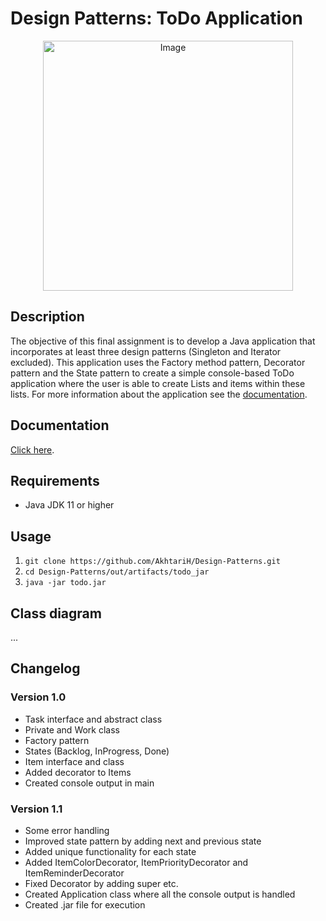 # Design Patterns: ToDo Application

<p align="center">
<img src="https://i.imgur.com/nxwa8lY.png" alt="Image" width="400">
</p>


## Description

The objective of this final assignment is to develop a Java application that incorporates at least three design patterns (Singleton and Iterator excluded). This application uses the Factory method pattern, Decorator pattern and the State pattern to create a simple console-based ToDo application where the user is able to create Lists and items within these lists. For more information about the application see the [documentation](#documentation).

## Documentation

[Click here](https://newuniversity-my.sharepoint.com/personal/hemran_akhtari_student_nhlstenden_com/Documents/Design_Patterns_Hemran_Akhtari/Design_Patterns_ToDo_Application.pdf).

## Requirements
- Java JDK 11 or higher

## Usage

1. ``` git clone https://github.com/AkhtariH/Design-Patterns.git ```
2. ``` cd Design-Patterns/out/artifacts/todo_jar ```
3. ``` java -jar todo.jar ```

## Class diagram
...




## Changelog
### Version 1.0
- Task interface and abstract class
- Private and Work class
- Factory pattern
- States (Backlog, InProgress, Done)
- Item interface and class
- Added decorator to Items
- Created console output in main 

### Version 1.1
- Some error handling
- Improved state pattern by adding next and previous state
- Added unique functionality for each state
- Added ItemColorDecorator, ItemPriorityDecorator and ItemReminderDecorator
- Fixed Decorator by adding super etc.
- Created Application class where all the console output is handled
- Created .jar file for execution




